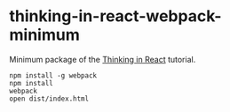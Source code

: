 # thinking-in-react-webpack-minimum

Minimum package of the [Thinking in React](https://facebook.github.io/react/docs/thinking-in-react.html) tutorial.
```
npm install -g webpack
npm install
webpack
open dist/index.html
```
